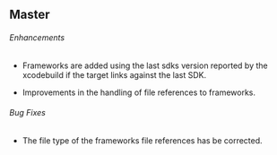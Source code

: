 
## Master

###### Enhancements

* Frameworks are added using the last sdks version reported by the xcodebuild if
  the target links against the last SDK.

* Improvements in the handling of file references to frameworks.

###### Bug Fixes

* The file type of the frameworks file references has be corrected.
